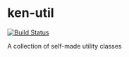 # ken-util

[![Build Status](https://travis-ci.org/kenix/ken-util.svg)](https://travis-ci.org/kenix/ken-util)

A collection of self-made utility classes
